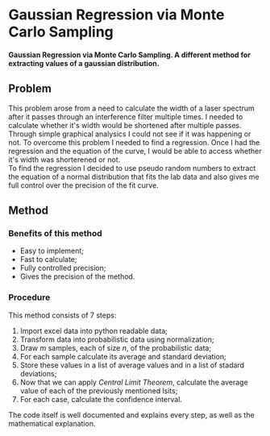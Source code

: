 # Gaussian Regression via Monte Carlo Sampling
#### Gaussian Regression via Monte Carlo Sampling.  A different method for extracting values of a gaussian distribution.

## Problem  
This problem arose from a need to calculate the width of a laser spectrum after it passes through an interference filter multiple
times.
I needed to calculate whether it's width would be shortened after multiple passes. Through simple graphical analysics I could not 
see if it was happening or not. To overcome this problem I needed to find a regression. Once I had the regression and
the equation of the curve, I would be able to access whether it's width was shorterened or not.  
To find the regression I decided to use pseudo random numbers to extract the equation of a normal distribution that fits the lab
data and also gives me full control over the precision of the fit curve.  

## Method  
### Benefits of this method  
- Easy to implement;
- Fast to calculate;
- Fully controlled precision;
- Gives the precision of the method.  
### Procedure  
This method consists of 7 steps:  
1. Import excel data into python readable data;  
2. Transform data into probabilistic data using normalization;
3. Draw *m* samples, each of size *n*, of the probabilistic data;
4. For each sample calculate its average and standard deviation;
5. Store these values in a list of average values and in a list of stadard deviations;
6. Now that we can apply *Central Limit Theorem*, calculate the average value of each of the previously mentioned lsits;
7. For each case, calculate the confidence interval.  

The code itself is well documented and explains every step, as well as the mathematical explanation.
  

